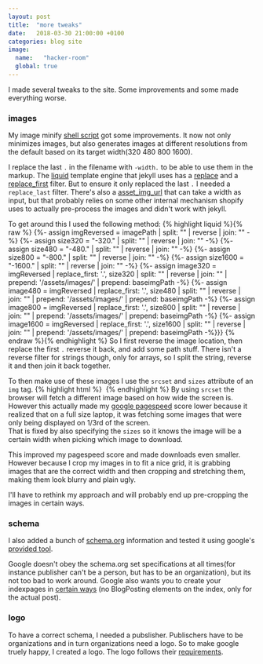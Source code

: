 ```yaml
---
layout: post
title:  "more tweaks"
date:   2018-03-30 21:00:00 +0100
categories: blog site
image: 
  name:   "hacker-room"
  global: true
---
```

I made several tweaks to the site. Some improvements and some made everything worse.

### images
My image minify [shell script](https://github.com/wknd/site-resources/blob/master/minifyimages.sh) got some improvements. It now not only minimizes images, but also generates images at different resolutions from the default based on its target width(320 480 800 1600).

I replace the last ```.``` in the filename with ```-width.``` to be able to use them in the markup. The [liquid](https://shopify.github.io/liquid/) template engine that jekyll uses has a [replace](https://shopify.github.io/liquid/filters/replace/) and a  [replace_first](https://shopify.github.io/liquid/filters/replace_first/) filter. But to ensure it only replaced the last ```.``` I needed a ```replace_last``` filter. There's also a [asset_img_url](https://help.shopify.com/themes/liquid/filters/url-filters#asset_img_url) that can take a width as input, but that probably relies on some other internal mechanism shopify uses to actually pre-process the images and didn't work with jekyll.

To get around this I used the following method:
{% highlight liquid %}{% raw %}
{%- assign imgReversed = imagePath | split: "" | reverse | join: "" -%}
{%- assign size320 = "-320." | split: "" | reverse | join: "" -%}
{%- assign size480 = "-480." | split: "" | reverse | join: "" -%}
{%- assign size800 = "-800." | split: "" | reverse | join: "" -%}
{%- assign size1600 = "-1600." | split: "" | reverse | join: "" -%}
{%- assign image320 = imgReversed | replace_first: '.', size320 | split: "" | reverse | join: "" | prepend: '/assets/images/' | prepend: baseimgPath -%}
{%- assign image480 = imgReversed | replace_first: '.', size480 | split: "" | reverse | join: "" | prepend: '/assets/images/' | prepend: baseimgPath -%}
{%- assign image800 = imgReversed | replace_first: '.', size800 | split: "" | reverse | join: "" | prepend: '/assets/images/' | prepend: baseimgPath -%}
{%- assign image1600 = imgReversed | replace_first: '.', size1600 | split: "" | reverse | join: "" | prepend: '/assets/images/' | prepend: baseimgPath -%}}}
{% endraw %}{% endhighlight %}
So I first reverse the image location, then replace the first ```.``` reverse it back, and add some path stuff.
There isn't a reverse filter for strings though, only for arrays, so I split the string, reverse it and then join it back together.

To then make use of these images I use the ```srcset``` and ```sizes``` attribute of an ```img``` tag.
{% highlight html %}
<img src="/assets/images/global/hacker-room.jpg" srcset="
       /assets/images/global/hacker-room-320.jpg 320w,
       /assets/images/global/hacker-room-480.jpg 480w,
       /assets/images/global/hacker-room-800.jpg 800w,
       /assets/images/global/hacker-room-1600.jpg 1600w"
       sizes="
       (min-width: 1380px) 33vw,
       (min-width: 900px) 50vw,
       100vw" itemprop="image" alt="">
{% endhighlight %}
By using ```srcset``` the browser will fetch a different image based on how wide the screen is. However this actually made my [google pagespeed](https://developers.google.com/speed/pagespeed/insights/?url=secur.ity-pro.be) score lower because it realized that on a full size laptop, it was fetching some images that were only being displayed on 1/3rd of the screen.  
That is fixed by also specifying the ```sizes``` so it knows the image will be a certain width when picking which image to download.

This improved my pagespeed score and made downloads even smaller. However because I crop my images in to fit a nice grid, it is grabbing images that are the correct width and then cropping and stretching them, making them look blurry and plain ugly.

I'll have to rethink my approach and will probably end up pre-cropping the images in certain ways. 

### schema
I also added a bunch of [schema.org](http://schema.org) information and tested it using google's [provided tool](https://search.google.com/structured-data/testing-tool#).

Google doesn't obey the schema.org set specifications at all times(for instance publisher can't be a person, but has to be an organization), but its not too bad to work around. 
Google also wants you to create your indexpages in [certain ways](https://developers.google.com/search/docs/guides/mark-up-listings) (no BlogPosting elements on the index, only for the actual post).

### logo
To have a correct schema, I needed a pubslisher. Publischers have to be organizations and in turn organizations need a logo. 
So to make google truely happy, I created a logo. The logo follows their [requirements](https://developers.google.com/search/docs/data-types/article#logo-guidelines).
